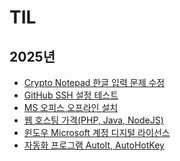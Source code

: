 ﻿# TIL


## 2025년
- [Crypto Notepad 한글 입력 문제 수정](https://github.com/che-free/dev-note/blob/main/TIL/2025%EB%85%84/Crypto%20Notepad%20%ED%95%9C%EA%B8%80%20%EC%9E%85%EB%A0%A5%20%EB%AC%B8%EC%A0%9C%20%EC%88%98%EC%A0%95.md)
- [GitHub SSH 설정 테스트](https://github.com/che-free/dev-note/blob/main/TIL/2025%EB%85%84/GitHub%20SSH%20%EC%84%A4%EC%A0%95%20%ED%85%8C%EC%8A%A4%ED%8A%B8.md)
- [MS 오피스 오프라인 설치](https://github.com/che-free/dev-note/blob/main/TIL/2025%EB%85%84/MS%20%EC%98%A4%ED%94%BC%EC%8A%A4%20%EC%98%A4%ED%94%84%EB%9D%BC%EC%9D%B8%20%EC%84%A4%EC%B9%98.md)
- [웹 호스팅 가격(PHP, Java, NodeJS)](https://github.com/che-free/dev-note/blob/main/TIL/2025%EB%85%84/%EC%9B%B9%20%ED%98%B8%EC%8A%A4%ED%8C%85%20%EA%B0%80%EA%B2%A9(PHP,%20Java,%20NodeJS).md)
- [윈도우 Microsoft 계정 디지털 라이선스](https://github.com/che-free/dev-note/blob/main/TIL/2025%EB%85%84/%EC%9C%88%EB%8F%84%EC%9A%B0%20Microsoft%20%EA%B3%84%EC%A0%95%20%EB%94%94%EC%A7%80%ED%84%B8%20%EB%9D%BC%EC%9D%B4%EC%84%A0%EC%8A%A4.md)
- [자동화 프로그램 AutoIt, AutoHotKey](https://github.com/che-free/dev-note/blob/main/TIL/2025%EB%85%84/%EC%9E%90%EB%8F%99%ED%99%94%20%ED%94%84%EB%A1%9C%EA%B7%B8%EB%9E%A8%20AutoIt,%20AutoHotKey.md)

